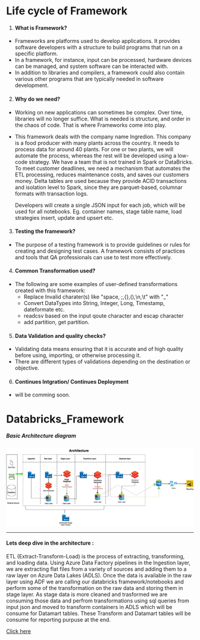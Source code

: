 # Life cycle of Framework

1. #### What is Framework?
  * Frameworks are platforms used to develop applications. It provides software developers with a structure to build programs that run on a specific platform. 
  * In a framework, for instance, input can be processed, hardware devices can be managed, and system software can be interacted with.
  * In addition to libraries and compilers, a framework could also contain various other programs that are typically needed in software development.
  
2. #### Why do we need?
  * Working on new applications can sometimes be complex. Over time, libraries will no longer suffice. What is needed is structure, and order in the chaos of code. That is where Frameworks come into play. 
  * This framework deals with the company name Ingredion. This company is a food producer with many plants across the country. It needs to process data for around 40 plants. 
    For one or two plants, we will automate the process, whereas the rest will be developed using a low-code strategy. We have a team that is not trained in Spark or       DataBricks. To meet customer deadlines, we need a mechanism that automates the ETL processing, reduces maintenance costs, and saves our customers money. 
    Delta tables are used because they provide ACID transactions and isolation level to Spark, since they are parquet-based, columnar formats with transaction logs. 

    Developers will create a single JSON input for each job, which will be used for all notebooks.
    Eg. container names, stage table name, load strategies insert, update and upsert etc. 
 
3. #### Testing the framework?
  * The purpose of a testing framework is to provide guidelines or rules for creating and designing test cases. A framework consists of practices and tools that QA professionals can use to test more effectively.
4. #### Common Transformation used? 
  * The following are some examples of user-defined transformations created with this framework:
    - Replace Invalid charater(s) like "space, ;,{},(),\n,\t" with "_"
    - Convert DataTypes into String, Integer, Long, Timestamp, dateformate etc.
    - readcsv based on the input qoute character and escap character
    - add partition, get partition.
5. #### Data Validation and quality checks?
  * Validating data means ensuring that it is accurate and of high quality before using, importing, or otherwise processing it. 
  * There are different types of validations depending on the destination or objective. 
    
6. #### Continues Intgration/ Continues Deployment
  * will be comming soon.

# Databricks_Framework

##### Basic Architecture diagram

![Sample Architecture](images/Architecture_diagram.jpg "Basic Architecture Diagram")


______

#### Lets deep dive in the architecture :

ETL (Extract-Transform-Load) is the process of extracting, transforming, and loading data. Using Azure Data Factory pipelines in the Ingestion layer, we are extracting flat files from a variety of sources and adding them to a raw layer on Azure Data Lakes (ADLS). Once the data is available in the raw layer using ADF we are calling our databricks framework/notebooks and perform some of the transformation on the raw data and storing them in stage layer. As stage data is more cleaned and trasformed we are consuming those data and perfrom transformations using sql queries from input json and moved to transform containers in ADLS which will be consume for Datamart tables. These Transform and Datamart tables will be consume for reporting purpuse at the end.  


[Click here](https://github.com/nhatode/databricks_framework/tree/main/Databricks-Version)
